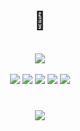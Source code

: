 <div align="center">
  <h1>🤖</h1><br>
  <img src="https://github-readme-stats.vercel.app/api/top-langs/?username=ihrielmosko&layout=compact&theme=midnight-purple"/> <br><br>
  <img src="https://img.shields.io/badge/Visual_Studio_Code-0078D4?style=flat-square&logo=visual%20studio%20code&logoColor=white">
  <img src="https://img.shields.io/badge/GIT-E44C30?style=flat-square&logo=git&logoColor=white">
  <a href="https://steamcommunity.com/id/laughing_wolf"target="_blank"><img src="https://img.shields.io/badge/Steam-000000?style=flat-square&logo=steam&logoColor=white"></a>
  <a href="https://discord.gg/ZxcweXHE94"target="_blank"><img src="https://img.shields.io/badge/Discord-7289DA?style=flat-square&logo=discord&logoColor=white"></a>
  <a href="https://www.linkedin.com/in/ihriel-mosko-5717b3234"target="_blank"><img src="https://img.shields.io/badge/LinkedIn-0077B5?style=flat-square&logo=linkedin&logoColor=white"></a>
</div>

#
<div align="center">
  <a href="https://www.codewars.com/"target="_blank"><img src="https://www.codewars.com/users/faustus/badges/small"/>
</div>

<!--
https://github-readme-stats.vercel.app/api?username=ihrielmosko&show_icons=true&theme=midnight-purple&include_all_commits=true
https://github-readme-stats.vercel.app/api/top-langs/?username=ihrielmosko&layout=compact&theme=midnight-purple
-->
